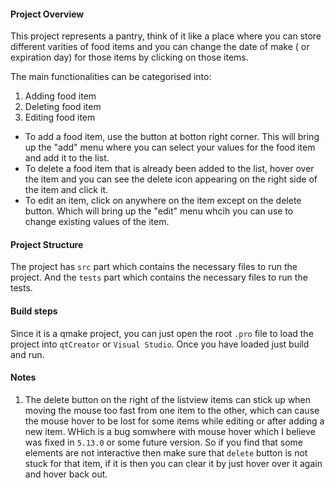 #### Project Overview
This project represents a pantry, think of it like a place where you can store different varities of food items and you can change the date of make ( or expiration day) for those items by clicking on those items.

The main functionalities can be categorised into:  
1. Adding food item  
2. Deleting food item  
3. Editing food item  

* To add a food item, use the button at botton right corner. This will bring up the "add" menu where you can select your values for the food item and add it to the list.  
* To delete a food item that is already been added to the list, hover over the item and you can see the delete icon appearing on the right side of the item and click it.  
* To edit an item, click on anywhere on the item except on the delete button. Which will bring up the "edit" menu whcih you can use to change existing values of the item. 

#### Project Structure
The project has `src` part which contains the necessary files to run the project.
And the `tests` part which contains the necessary files to run the tests.
	

#### Build steps
Since it is a qmake project, you can just open the root `.pro` file to load the project into `qtCreator` or `Visual Studio`.
Once you have loaded just build and run.

#### Notes
1. The delete button on the right of the listview items can stick up when moving the mouse too fast from one item to the other, which can cause the mouse hover to be lost
for some items while editing or after adding a new item. WHich is a bug somwhere with mouse hover which I believe was fixed in `5.13.0` or some future version. So if you
find that some elements are not interactive then make sure that `delete` button is not stuck for that item, if it is then you can clear it by just hover over it again and
hover back out.
